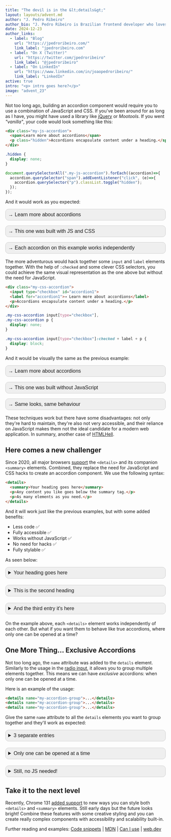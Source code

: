 ```yaml
---
title: "The devil is in the &lt;details&gt;"
layout: layouts/advent.md
author: "J. Pedro Ribeiro"
author_bio: "J. Pedro Ribeiro is Brazilian frontend developer who loves to build performant sites and apps that deliver great user experience."
date: 2024-12-23
author_links:
  - label: "Blog"
    url: "https://jpedroribeiro.com/"
    link_label: "jpedroribeiro.com"
  - label: "On X (Twitter)"
    url: "https://twitter.com/jpedroribeiro"
    link_label: "@jpedroribeiro"
  - label: "On LinkedIn"
    url: "https://www.linkedin.com/in/joaopedroribeiro/"
    link_label: "LinkedIn"
active: true
intro: "<p> intro goes here?</p>"
image: "advent_23"
---
```

     
Not too long ago, building an accordion component would require you to use a combination of JavaScript and CSS. If you've been around for as long as I have, you might have used a library like [jQuery](https://jqueryui.com/accordion/) or _Mootools_.
If you went *"vanilla"*, your code would look something like this:


```html
<div class="my-js-accordion">
  <span>Learn more about accordions</span>
  <p class="hidden">Accordions encapsulate content under a heading.</span>
</div>
```

  ```css
.hidden {
    display: none; 
}
```

```js 
document.querySelectorAll(".my-js-accordion").forEach((accordion)=>{
  accordion.querySelector("span").addEventListener("click", (e)=>{
    accordion.querySelector("p").classList.toggle("hidden");
  });
});
```

And it would work as you expected:
<style>
.my-js-accordion {
  font-family: sans-serif;
  font-size: 16px;
  border: 1px solid #ccc;
  background: #efefef;
  padding: 8px;
  border-radius: 10px;
  margin-bottom: 16px;
}
</style>
<style>
.my-js-accordion span {
  cursor: pointer;
}
</style>
<style>
.my-js-accordion p {
  margin: 8px 0 0;
}
</style>
<style>
.my-js-accordion .hidden {
  display: none;
}
</style>
<div class="my-js-accordion ex1-js">
  <span>→ Learn more about accordions</span>
  <p class="hidden">Accordions encapsulate content under a heading.</p>
</div>
<div class="my-js-accordion ex1-js">
  <span>→ This one was built with JS and CSS</span>
  <p class="hidden">We needed JavaScript and CSS to make this work. Click the heading again to close it.</p>
</div>
<div class="my-js-accordion ex1-js">
  <span>→ Each accordion on this example works independently</span>
  <p class="hidden">For any other advanced feature, more JavaScript will be needed.</p>
</div>
<script>
document.querySelectorAll(".ex1-js").forEach((accordion)=>{
  accordion.querySelector("span").addEventListener("click", (e)=>{
    accordion.querySelector("p").classList.toggle("hidden");
  });
});
</script>

The more adventurous would hack together some `input` and `label` elements together. With the help of `:checked` and some clever
CSS selectors, you could achieve the same visual representation as the one above but without the need for JavaScript.

```html
<div class="my-css-accordion">
  <input type="checkbox" id="accordion1">
  <label for="accordion1">→ Learn more about accordions</label>
  <p>Accordions encapsulate content under a heading.</p>
</div>
```

```css
.my-css-accordion input[type="checkbox"],
.my-css-accordion p {
  display: none;
}

.my-css-accordion input[type="checkbox"]:checked + label + p {
  display: block;
}
```

And it would be visually the same as the previous example:

<style>
.my-css-accordion input[type="checkbox"],
.my-css-accordion p {
  display: none;
}
</style>
<style>
.my-css-accordion input[type="checkbox"]:checked + label + p {
  display: block;
}
</style>
<style>
.my-css-accordion label {
  cursor: pointer;
  font-weight: normal;
}
</style>
<div class="my-css-accordion my-js-accordion">
  <input type="checkbox" id="accordion1">
  <label for="accordion1">→ Learn more about accordions</label>
  <p>Accordions encapsulate content under a heading.</p>
</div>
<div class="my-css-accordion my-js-accordion">
  <input type="checkbox" id="accordion2">
  <label for="accordion2">→ This one was built without JavaScript</label>
  <p>Only CSS and HTML!</p>
</div>
<div class="my-css-accordion my-js-accordion">
  <input type="checkbox" id="accordion3">
  <label for="accordion3">→ Same looks, same behaviour</label>
  <p>However, the code is slightly harder to maintain</p>
</div>

These techniques work but there have some disadvantages: not only they're hard to maintain, they're also not very accessible, and their reliance on JavaScript makes them not the ideal candidate for a modern web application.
In summary, another case of [HTMLHell](https://www.htmhell.dev).


## Here comes a new challenger

Since 2020, all major browsers [support](https://developer.mozilla.org/en-US/docs/Web/HTML/Element/details#browser_compatibility) the `<details>` and its companion `<summary>` elements. Combined, they replace the need for JavaScript and CSS hacks to create an accordion component.
We use the following syntax:

```html
<details>
  <summary>Your heading goes here</summary>
  <p>Any content you like goes below the summary tag.</p>
  <p>As many elements as you need.</p>
</details>
```
And it will work just like the previous examples, but with some added benefits:
* Less code ✅
* Fully accessible ✅
* Works without JavaScript ✅
* No need for hacks ✅
* Fully stylable ✅

As seen below:

<style>
.styled {
  border: 1px solid #ccc;
  background: #efefef;
  padding: 8px;
  border-radius: 10px;
  margin-bottom: 20px;
}</style>

<style>
.styled summary {
font-family: sans-serif;
font-size: 16px;
  cursor: pointer;
  font-weight: normal;
}
</style>

<style>
.styled p {
font-family: sans-serif;
font-size: 14px;
  margin: 8px 0;
}
</style>

<details class="styled">
  <summary>Your heading goes here</summary>
  <p>Any content you like goes below the summary tag.</p>
  <p>As many elements as you need.</p>
</details>

<details class="styled">
  <summary>This is the second heading</summary>
  <p>Any content you like goes below the summary tag.</p>
  <p>As many elements as you need.</p>
</details>

<details class="styled">
  <summary>And the third entry it's here</summary>
  <p>Any content you like goes below the summary tag.</p>
  <p>As many elements as you need.</p>
</details>

On the example above, each `<details>` element works independently of each other. But what if you want them to behave like true accordions, where only one can be opened at a time?

## One More Thing... Exclusive Accordions

Not too long ago, the `name` attribute was added to the `details` element. 
Similarly to the usage in the [radio input](https://developer.mozilla.org/en-US/docs/Web/HTML/Element/input/radio), it allows you to group multiple elements together. This means we can have _exclusive_ accordions: when only one can be opened at a time.

Here is an example of the usage:

```html
<details name="my-accordion-group">...</details>
<details name="my-accordion-group">...</details>
<details name="my-accordion-group">...</details>
```
Give the same `name` attribute to all the `details` elements you want to group together and they'll work as expected:
<style>
.styled {
  border: 1px solid #ccc;
  background: #efefef;
  padding: 8px;
  border-radius: 10px;
  margin-bottom: 20px;
}</style>

<style>
.styled summary {
font-family: sans-serif;
font-size: 16px;
  cursor: pointer;
  font-weight: normal;
}
</style>

<style>
.styled p {
font-family: sans-serif;
font-size: 14px;
  margin: 8px 0;
}
</style>

<details name="group" class="styled">
  <summary>3 separate entries</summary>
  <p>First block content.</p>
  <p>End of first block.</p>
</details>
<details name="group" class="styled">
  <summary>Only one can be opened at a time</summary>
  <p>Second block content.</p>
  <p>End of second block.</p>
</details>
<details name="group" class="styled">
  <summary>Still, no JS needed!</summary>
  <p>Third block content.</p>
  <p>End of third block.</p>
</details>

## Take it to the next level
Recently, Chrome 131 [added support](https://developer.chrome.com/blog/styling-details) to new ways you can style both `<details>` and `<summary>` elements. Still early days but the future looks bright!
Combine these features with some creative styling and you can create really complex components with accessibility and scalability built-in.

Further reading and examples:
[Code snippets](https://codepen.io/jpedroribeiro/pen/YzmxNYx) | [MDN](https://developer.mozilla.org/en-US/docs/Web/HTML/Element/details) | [Can I use](https://caniuse.com/details) | [web.dev](https://web.dev/learn/html/details)
